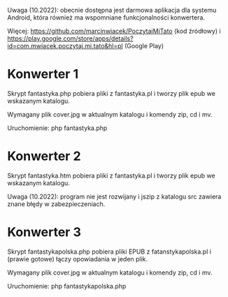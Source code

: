 Uwaga (10.2022): obecnie dostępna jest darmowa aplikacja dla systemu
Android, która również ma wspomniane funkcjonalności
konwertera.

Więcej: https://github.com/marcinwiacek/PoczytajMiTato (kod źródłowy)
i https://play.google.com/store/apps/details?id=com.mwiacek.poczytaj.mi.tato&hl=pl (Google Play)

# Konwerter 1

Skrypt fantastyka.php pobiera pliki z fantastyka.pl
i tworzy plik epub we wskazanym katalogu.

Wymagany plik cover.jpg w aktualnym katalogu
i komendy zip, cd i mv.

Uruchomienie: php fantastyka.php

# Konwerter 2

Skrypt fantastyka.htm pobiera pliki z fantastyka.pl
i tworzy plik epub we wskazanym katalogu.

Uwaga (10.2022): program nie jest rozwijany i jszip z katalogu src zawiera
znane błędy w zabezpieczeniach.

# Konwerter 3

Skrypt fantastykapolska.php pobiera pliki EPUB z fatanstykapolska.pl
i (prawie gotowe) łączy opowiadania w jeden plik.

Wymagany plik cover.jpg w aktualnym katalogu
i komendy zip, cd i mv.

Uruchomienie: php fantastykapolska.php

